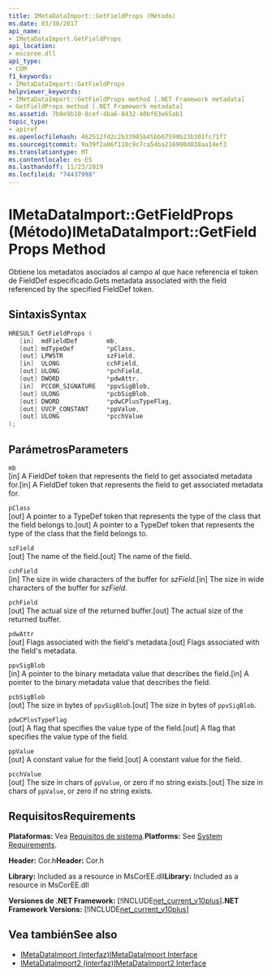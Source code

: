 ```yaml
---
title: IMetaDataImport::GetFieldProps (Método)
ms.date: 03/30/2017
api_name:
- IMetaDataImport.GetFieldProps
api_location:
- mscoree.dll
api_type:
- COM
f1_keywords:
- IMetaDataImport::GetFieldProps
helpviewer_keywords:
- IMetaDataImport::GetFieldProps method [.NET Framework metadata]
- GetFieldProps method [.NET Framework metadata]
ms.assetid: 7b0e9b10-8cef-4ba6-8432-40bf63e65ab1
topic_type:
- apiref
ms.openlocfilehash: 462512fd2c2b33905b45bb67599b23b301fc71f7
ms.sourcegitcommit: 9a39f2a06f110c9c7ca54ba216900d038aa14ef3
ms.translationtype: MT
ms.contentlocale: es-ES
ms.lasthandoff: 11/23/2019
ms.locfileid: "74437998"
---
```

# <a name="imetadataimportgetfieldprops-method"></a><span data-ttu-id="04ca7-102">IMetaDataImport::GetFieldProps (Método)</span><span class="sxs-lookup"><span data-stu-id="04ca7-102">IMetaDataImport::GetFieldProps Method</span></span>
<span data-ttu-id="04ca7-103">Obtiene los metadatos asociados al campo al que hace referencia el token de FieldDef especificado.</span><span class="sxs-lookup"><span data-stu-id="04ca7-103">Gets metadata associated with the field referenced by the specified FieldDef token.</span></span>  
  
## <a name="syntax"></a><span data-ttu-id="04ca7-104">Sintaxis</span><span class="sxs-lookup"><span data-stu-id="04ca7-104">Syntax</span></span>  
  
```cpp  
HRESULT GetFieldProps (  
   [in]  mdFieldDef        mb,   
   [out] mdTypeDef         *pClass,  
   [out] LPWSTR            szField,  
   [in]  ULONG             cchField,   
   [out] ULONG             *pchField,  
   [out] DWORD             *pdwAttr,  
   [in]  PCCOR_SIGNATURE   *ppvSigBlob,   
   [out] ULONG             *pcbSigBlob,   
   [out] DWORD             *pdwCPlusTypeFlag,   
   [out] UVCP_CONSTANT     *ppValue,  
   [out] ULONG             *pcchValue  
);  
```  
  
## <a name="parameters"></a><span data-ttu-id="04ca7-105">Parámetros</span><span class="sxs-lookup"><span data-stu-id="04ca7-105">Parameters</span></span>  
 `mb`  
 <span data-ttu-id="04ca7-106">[in] A FieldDef token that represents the field to get associated metadata for.</span><span class="sxs-lookup"><span data-stu-id="04ca7-106">[in] A FieldDef token that represents the field to get associated metadata for.</span></span>  
  
 `pClass`  
 <span data-ttu-id="04ca7-107">[out] A pointer to a TypeDef token that represents the type of the class that the field belongs to.</span><span class="sxs-lookup"><span data-stu-id="04ca7-107">[out] A pointer to a TypeDef token that represents the type of the class that the field belongs to.</span></span>  
  
 `szField`  
 <span data-ttu-id="04ca7-108">[out] The name of the field.</span><span class="sxs-lookup"><span data-stu-id="04ca7-108">[out] The name of the field.</span></span>  
  
 `cchField`  
 <span data-ttu-id="04ca7-109">[in] The size in wide characters of the buffer for *szField*.</span><span class="sxs-lookup"><span data-stu-id="04ca7-109">[in] The size in wide characters of the buffer for *szField*.</span></span>  
  
 `pchField`  
 <span data-ttu-id="04ca7-110">[out] The actual size of the returned buffer.</span><span class="sxs-lookup"><span data-stu-id="04ca7-110">[out] The actual size of the returned buffer.</span></span>  
  
 `pdwAttr`  
 <span data-ttu-id="04ca7-111">[out] Flags associated with the field's metadata.</span><span class="sxs-lookup"><span data-stu-id="04ca7-111">[out] Flags associated with the field's metadata.</span></span>  
  
 `ppvSigBlob`  
 <span data-ttu-id="04ca7-112">[in] A pointer to the binary metadata value that describes the field.</span><span class="sxs-lookup"><span data-stu-id="04ca7-112">[in] A pointer to the binary metadata value that describes the field.</span></span>  
  
 `pcbSigBlob`  
 <span data-ttu-id="04ca7-113">[out] The size in bytes of `ppvSigBlob`.</span><span class="sxs-lookup"><span data-stu-id="04ca7-113">[out] The size in bytes of `ppvSigBlob`.</span></span>  
  
 `pdwCPlusTypeFlag`  
 <span data-ttu-id="04ca7-114">[out] A flag that specifies the value type of the field.</span><span class="sxs-lookup"><span data-stu-id="04ca7-114">[out] A flag that specifies the value type of the field.</span></span>  
  
 `ppValue`  
 <span data-ttu-id="04ca7-115">[out] A constant value for the field.</span><span class="sxs-lookup"><span data-stu-id="04ca7-115">[out] A constant value for the field.</span></span>  
  
 `pcchValue`  
 <span data-ttu-id="04ca7-116">[out] The size in chars of `ppValue`, or zero if no string exists.</span><span class="sxs-lookup"><span data-stu-id="04ca7-116">[out] The size in chars of `ppValue`, or zero if no string exists.</span></span>  
  
## <a name="requirements"></a><span data-ttu-id="04ca7-117">Requisitos</span><span class="sxs-lookup"><span data-stu-id="04ca7-117">Requirements</span></span>  
 <span data-ttu-id="04ca7-118">**Plataformas:** Vea [Requisitos de sistema](../../../../docs/framework/get-started/system-requirements.md).</span><span class="sxs-lookup"><span data-stu-id="04ca7-118">**Platforms:** See [System Requirements](../../../../docs/framework/get-started/system-requirements.md).</span></span>  
  
 <span data-ttu-id="04ca7-119">**Header:** Cor.h</span><span class="sxs-lookup"><span data-stu-id="04ca7-119">**Header:** Cor.h</span></span>  
  
 <span data-ttu-id="04ca7-120">**Library:** Included as a resource in MsCorEE.dll</span><span class="sxs-lookup"><span data-stu-id="04ca7-120">**Library:** Included as a resource in MsCorEE.dll</span></span>  
  
 <span data-ttu-id="04ca7-121">**Versiones de .NET Framework:** [!INCLUDE[net_current_v10plus](../../../../includes/net-current-v10plus-md.md)]</span><span class="sxs-lookup"><span data-stu-id="04ca7-121">**.NET Framework Versions:** [!INCLUDE[net_current_v10plus](../../../../includes/net-current-v10plus-md.md)]</span></span>  
  
## <a name="see-also"></a><span data-ttu-id="04ca7-122">Vea también</span><span class="sxs-lookup"><span data-stu-id="04ca7-122">See also</span></span>

- [<span data-ttu-id="04ca7-123">IMetaDataImport (interfaz)</span><span class="sxs-lookup"><span data-stu-id="04ca7-123">IMetaDataImport Interface</span></span>](../../../../docs/framework/unmanaged-api/metadata/imetadataimport-interface.md)
- [<span data-ttu-id="04ca7-124">IMetaDataImport2 (interfaz)</span><span class="sxs-lookup"><span data-stu-id="04ca7-124">IMetaDataImport2 Interface</span></span>](../../../../docs/framework/unmanaged-api/metadata/imetadataimport2-interface.md)
